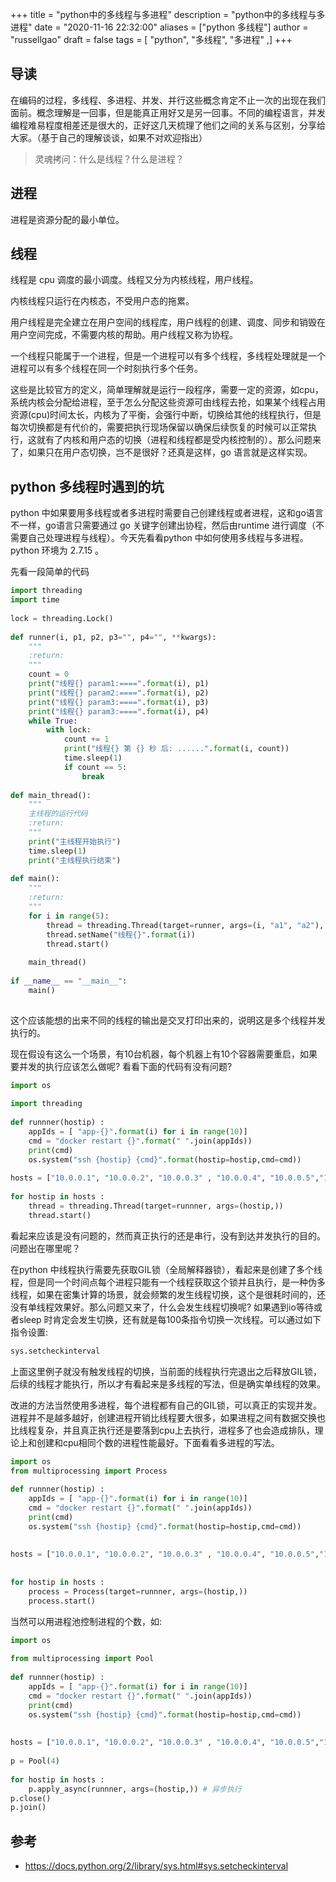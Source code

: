 +++
title = "python中的多线程与多进程"
description = "python中的多线程与多进程"
date = "2020-11-16 22:32:00"
aliases = ["python 多线程"]
author = "russellgao"
draft = false
tags = [
    "python",
    "多线程",
    "多进程"
,]
+++

## 导读
在编码的过程，多线程、多进程、并发、并行这些概念肯定不止一次的出现在我们面前。概念理解是一回事，但是能真正用好又是另一回事。不同的编程语言，并发编程难易程度相差还是很大的，正好这几天梳理了他们之间的关系与区别，分享给大家。（基于自己的理解谈谈，如果不对欢迎指出）

> 灵魂拷问：什么是线程？什么是进程？

## 进程
进程是资源分配的最小单位。

## 线程
线程是 cpu 调度的最小调度。线程又分为内核线程，用户线程。

内核线程只运行在内核态，不受用户态的拖累。

用户线程是完全建立在用户空间的线程库，用户线程的创建、调度、同步和销毁在用户空间完成，不需要内核的帮助。用户线程又称为协程。

一个线程只能属于一个进程，但是一个进程可以有多个线程，多线程处理就是一个进程可以有多个线程在同一个时刻执行多个任务。

这些是比较官方的定义，简单理解就是运行一段程序，需要一定的资源，如cpu，系统内核会分配给进程，至于怎么分配这些资源可由线程去抢，如果某个线程占用资源(cpu)时间太长，内核为了平衡，会强行中断，切换给其他的线程执行，但是每次切换都是有代价的，需要把执行现场保留以确保后续恢复的时候可以正常执行，这就有了内核和用户态的切换（进程和线程都是受内核控制的）。那么问题来了，如果只在用户态切换，岂不是很好？还真是这样，go 语言就是这样实现。

## python 多线程时遇到的坑
python 中如果要用多线程或者多进程时需要自己创建线程或者进程，这和go语言不一样，go语言只需要通过 go 关键字创建出协程，然后由runtime 进行调度（不需要自己处理进程与线程）。今天先看看python 中如何使用多线程与多进程。python 环境为 2.7.15 。

先看一段简单的代码
```python
import threading
import time
​
lock = threading.Lock()
​
def runner(i, p1, p2, p3="", p4="", **kwargs):
    """
    :return:
    """
    count = 0
    print("线程{} param1:====".format(i), p1)
    print("线程{} param2:====".format(i), p2)
    print("线程{} param3:====".format(i), p3)
    print("线程{} param3:====".format(i), p4)
    while True:
        with lock:
            count += 1
            print("线程{} 第 {} 秒 后: ......".format(i, count))
            time.sleep(1)
            if count == 5:
                break
                
def main_thread():
    """
    主线程的运行代码
    :return:
    """
    print("主线程开始执行")
    time.sleep(1)
    print("主线程执行结束")
​
def main():
    """
    :return:
    """
    for i in range(5):
        thread = threading.Thread(target=runner, args=(i, "a1", "a2"), kwargs={"p3": "p2", "p4": "p4"})
        thread.setName("线程{}".format(i))
        thread.start()
​
    main_thread()
​
if __name__ == "__main__":
    main()
​
```

这个应该能想的出来不同的线程的输出是交叉打印出来的，说明这是多个线程并发执行的。

现在假设有这么一个场景，有10台机器，每个机器上有10个容器需要重启，如果要并发的执行应该怎么做呢? 看看下面的代码有没有问题? 
```python
import os
​
import threading
​
def runnner(hostip) :
    appIds = [ "app-{}".format(i) for i in range(10)]
    cmd = "docker restart {}".format(" ".join(appIds))
    print(cmd)
    os.system("ssh {hostip} {cmd}".format(hostip=hostip,cmd=cmd))
​
hosts = ["10.0.0.1", "10.0.0.2", "10.0.0.3" , "10.0.0.4", "10.0.0.5","10.0.0.6", "10.0.0.7", "10.0.0.8" , "10.0.0.9", "10.0.0.10"]
​
for hostip in hosts :
    thread = threading.Thread(target=runnner, args=(hostip,))
    thread.start()
```

看起来应该是没有问题的，然而真正执行的还是串行，没有到达并发执行的目的。问题出在哪里呢？

在python 中线程执行需要先获取GIL锁（全局解释器锁），看起来是创建了多个线程，但是同一个时间点每个进程只能有一个线程获取这个锁并且执行，是一种伪多线程，如果在密集计算的场景，就会频繁的发生线程切换，这个是很耗时间的，还没有单线程效果好。那么问题又来了，什么会发生线程切换呢?
如果遇到io等待或者sleep 时肯定会发生切换，还有就是每100条指令切换一次线程。可以通过如下指令设置:
```python
sys.setcheckinterval
```

上面这里例子就没有触发线程的切换，当前面的线程执行完退出之后释放GIL锁，后续的线程才能执行，所以才有看起来是多线程的写法，但是确实单线程的效果。

改进的方法当然使用多进程，每个进程都有自己的GIL锁，可以真正的实现并发。进程并不是越多越好，创建进程开销比线程要大很多，如果进程之间有数据交换也比线程复杂，并且真正执行还是要落到cpu上去执行，进程多了也会造成排队，理论上和创建和cpu相同个数的进程性能最好。下面看看多进程的写法。
```python
import os
from multiprocessing import Process
​
def runnner(hostip) :
    appIds = [ "app-{}".format(i) for i in range(10)]
    cmd = "docker restart {}".format(" ".join(appIds))
    print(cmd)
    os.system("ssh {hostip} {cmd}".format(hostip=hostip,cmd=cmd))
​
​
hosts = ["10.0.0.1", "10.0.0.2", "10.0.0.3" , "10.0.0.4", "10.0.0.5","10.0.0.6", "10.0.0.7", "10.0.0.8" , "10.0.0.9", "10.0.0.10"]
​
​
for hostip in hosts :
    process = Process(target=runnner, args=(hostip,))
    process.start()
```

当然可以用进程池控制进程的个数，如:

```python
import os
​
from multiprocessing import Pool
​
def runnner(hostip) :
    appIds = [ "app-{}".format(i) for i in range(10)]
    cmd = "docker restart {}".format(" ".join(appIds))
    print(cmd)
    os.system("ssh {hostip} {cmd}".format(hostip=hostip,cmd=cmd))
​
​
hosts = ["10.0.0.1", "10.0.0.2", "10.0.0.3" , "10.0.0.4", "10.0.0.5","10.0.0.6", "10.0.0.7", "10.0.0.8" , "10.0.0.9", "10.0.0.10"]
​
p = Pool(4)
​
for hostip in hosts :
    p.apply_async(runnner, args=(hostip,)) # 异步执行
p.close()
p.join()
```

## 参考
- https://docs.python.org/2/library/sys.html#sys.setcheckinterval